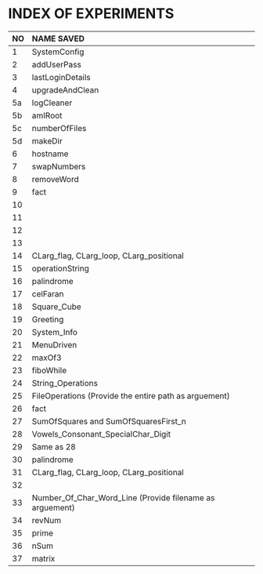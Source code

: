 # INDEX OF EXPERIMENTS		

|NO	|NAME SAVED		|
|---	|:----------			|
|1	|SystemConfig		|
|2	|addUserPass		|
|3	|lastLoginDetails	|
|4	|upgradeAndClean	|
|5a	|logCleaner		|
|5b	|amIRoot		|
|5c	|numberOfFiles		|
|5d	|makeDir		|
|6	|hostname		|
|7	|swapNumbers		|
|8	|removeWord		|
|9	|fact			|
|10	|			|
|11	|			|
|12	|			|
|13	|			|
|14	|CLarg_flag, CLarg_loop, CLarg_positional		|
|15	|operationString	|
|16	|palindrome			|
|17	|celFaran			|
|18	|		Square_Cube	|
|19	|		Greeting	|
|20	|		System_Info	|
|21	|		MenuDriven	|
|22     |maxOf3                       |
|23     |fiboWhile                       |
|24     |    String_Operations                   |
|25     |    FileOperations (Provide the entire path as arguement) |
|26     |fact                       |
|27     |     SumOfSquares and SumOfSquaresFirst_n                  |
|28     |    Vowels_Consonant_SpecialChar_Digit                       |
|29     |    Same as 28                   |
|30     |palindrome                       |
|31     |CLarg_flag, CLarg_loop, CLarg_positional		|
|32     |                       |
|33     |     Number_Of_Char_Word_Line (Provide filename as arguement)                  |
|34     |revNum                       |
|35     |prime                       |
|36     |nSum                       |
|37     |matrix                       |
